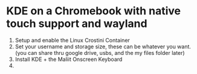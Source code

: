 # KDE on a Chromebook with native touch support and wayland
1. Setup and enable the Linux Crostini Container
2. Set your username and storage size, these can be whatever you want. (you can share thru google drive, usbs, and the my files folder later)
3. Install KDE + the Maliit Onscreen Keyboard
4. 
<!--stackedit_data:
eyJoaXN0b3J5IjpbLTE0NzEzNDc3MzFdfQ==
-->